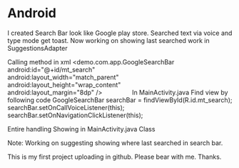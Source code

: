 # Android
I created Search Bar look like Google play store.
Searched text via voice and type mode get toast.
Now working on showing last searched work in SuggestionsAdapter

Calling method in xml
<demo.com.app.GoogleSearchBar
                android:id="@+id/mt_search"
                android:layout_width="match_parent"
                android:layout_height="wrap_content"
                android:layout_margin="8dp" />
                
In MainActivity.java
Find view by following code 
GoogleSearchBar searchBar = findViewById(R.id.mt_search);
        searchBar.setOnCallVoiceListener(this);
        searchBar.setOnNavigationClickListener(this);
        
Entire handling Showing in MainActivity.java Class

Note: Working on suggesting showing where last searched in search bar.

This is my first project uploading in github. Please bear with me.
Thanks.
